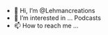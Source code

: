 - 👋 Hi, I’m @Lehmancreations
- 👀 I’m interested in ... Podcasts
- 📫 How to reach me ...

<!---
Lehmancreations/Lehmancreations is a ✨ special ✨ repository because its `README.md` (this file) appears on your GitHub profile.
You can click the Preview link to take a look at your changes.
--->
